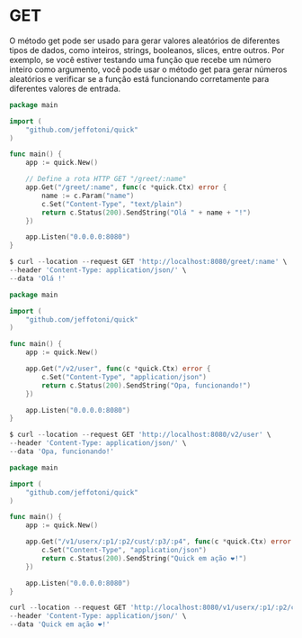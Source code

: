 # GET

O método get pode ser usado para gerar valores aleatórios de diferentes tipos de dados, como inteiros, strings, booleanos, slices, entre outros. Por exemplo, se você estiver testando uma função que recebe um número inteiro como argumento, você pode usar o método get para gerar números aleatórios e verificar se a função está funcionando corretamente para diferentes valores de entrada.

```go
package main

import (
	"github.com/jeffotoni/quick"
)

func main() {
	app := quick.New()

	// Define a rota HTTP GET "/greet/:name"
	app.Get("/greet/:name", func(c *quick.Ctx) error {
		name := c.Param("name")
		c.Set("Content-Type", "text/plain")
		return c.Status(200).SendString("Olá " + name + "!")
	})

	app.Listen("0.0.0.0:8080")
}
```
```go
$ curl --location --request GET 'http://localhost:8080/greet/:name' \
--header 'Content-Type: application/json/' \
--data 'Olá !'
```

```go
package main

import (
	"github.com/jeffotoni/quick"
)

func main() {
	app := quick.New()

	app.Get("/v2/user", func(c *quick.Ctx) error {
		c.Set("Content-Type", "application/json")
		return c.Status(200).SendString("Opa, funcionando!")
	})

	app.Listen("0.0.0.0:8080")
}
```
```go
$ curl --location --request GET 'http://localhost:8080/v2/user' \
--header 'Content-Type: application/json/' \
--data 'Opa, funcionando!'
```

```go
package main

import (
	"github.com/jeffotoni/quick"
)

func main() {
	app := quick.New()

	app.Get("/v1/userx/:p1/:p2/cust/:p3/:p4", func(c *quick.Ctx) error {
		c.Set("Content-Type", "application/json")
		return c.Status(200).SendString("Quick em ação ❤️!")
	})

	app.Listen("0.0.0.0:8080")
}
```
```go
curl --location --request GET 'http://localhost:8080/v1/userx/:p1/:p2/cust/:p3/:p4' \
--header 'Content-Type: application/json/' \
--data 'Quick em ação ❤️!'
```